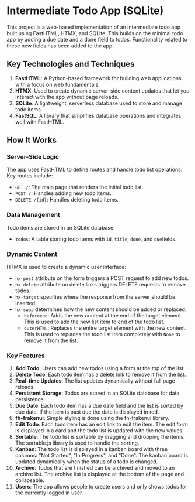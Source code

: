 # Intermediate Todo App (SQLite)

This project is a web-based implementation of an intermediate todo app built using FastHTML, HTMX, and SQLite. This builds on the minimal todo app by adding a due date and a done field to todos. Functionality related to these new fields has been added to the app. 

## Key Technologies and Techniques

1. **FastHTML**: A Python-based framework for building web applications with a focus on web fundamentals.
2. **HTMX**: Used to create dynamic server-side content updates that let you interact with the app without page reloads.
3. **SQLite**: A lightweight, serverless database used to store and manage todo items.
4. **FastSQL**: A library that simplifies database operations and integrates well with FastHTML.

## How It Works

### Server-Side Logic

The app uses FastHTML to define routes and handle todo list operations. Key routes include:

- `GET /`: The main page that renders the initial todo list.
- `POST /`: Handles adding new todo items.
- `DELETE /{id}`: Handles deleting todo items.

### Data Management

Todo items are stored in an SQLite database:

- `todos`: A table storing todo items with `id`, `title`, `done`, and `due`fields.

### Dynamic Content

HTMX is used to create a dynamic user interface:

- `hx-post` attribute on the form triggers a POST request to add new todos.
- `hx-delete` attribute on delete links triggers DELETE requests to remove todos.
- `hx-target` specifies where the response from the server should be inserted.
- `hx-swap` determines how the new content should be added or replaced.
    + `beforeend`: Adds the new content at the end of the target element.  This is used to add the new list item to end of the todo list.
    + `outerHTML`: Replaces the entire target element with the new content.  This is used to replaces the todo list item completely with `None` to remove it from the list.

### Key Features

1. **Add Todo**: Users can add new todos using a form at the top of the list.
2. **Delete Todo**: Each todo item has a delete link to remove it from the list.
3. **Real-time Updates**: The list updates dynamically without full page reloads.
4. **Persistent Storage**: Todos are stored in an SQLite database for data persistence.
5. **Due Date**: Each todo item has a due date field and the list is sorted by due date. If the item is past due the date is displayed in red.
7. **fh-frakenui**: Simple styling is done using the fh-frakenui library.
8. **Edit Todo**: Each todo item has an edit link to edit the item. The edit form is displayed in a card and the todo list is updated with the new values.
9. **Sortable**: The todo list is sortable by dragging and dropping the items. The sortable.js library is used to handle the sorting.
10. **Kanban**: The todo list is displayed in a kanban board with three columns: "Not Started", "In Progress", and "Done". The kanban board is updated dynamically when the status of a todo is changed.
11. **Archive**: Todos that are finished can be archived and moved to an archive list. The archive list is displayed at the bottom of the page and collapsable.
12. **Users**: The app allows people to create users and only shows todos for the currently logged in user.
